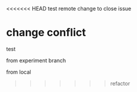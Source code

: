 <<<<<<< HEAD
test 
remote change
to close issue

change conflict
=======
test
 

from experiment branch

 from local

>>>>>>> refactor
